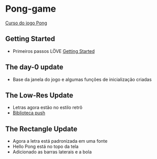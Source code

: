 # Pong-game
[Curso do jogo Pong](https://courses.edx.org/courses/course-v1:HarvardX+CS50G+Games/courseware/67588b76ec534f7da0fa917fac4350b8/72c04e2f9eb24f6494ca99b582ae67ef/)

## Getting Started
* Primeiros passos LÖVE
[Getting Started](https://github.com/vnduda/Pong-game)

## The day-0 update
* Base da janela do jogo e algumas funções de inicialização criadas

## The Low-Res Update
* Letras agora estão no estilo retrô
* [Biblioteca push](https://github.com/Ulydev/push)

## The Rectangle Update
* Agora a letra está padronizada em uma fonte
* Hello Pong está no topo da tela
* Adicionado as barras laterais e a bola

